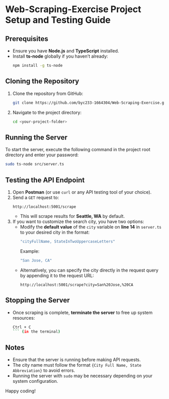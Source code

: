 # Web-Scraping-Exercise Project Setup and Testing Guide

## Prerequisites

- Ensure you have **Node.js** and **TypeScript** installed.
- Install **ts-node** globally if you haven’t already:
  ```sh
  npm install -g ts-node
  ```

## Cloning the Repository

1. Clone the repository from GitHub:
   ```sh
   git clone https://github.com/byc233-1664304/Web-Scraping-Exercise.git
   ```
2. Navigate to the project directory:
   ```sh
   cd <your-project-folder>
   ```

## Running the Server

To start the server, execute the following command in the project root directory and enter your password:

```sh
sudo ts-node src/server.ts
```

## Testing the API Endpoint

1. Open **Postman** (or use `curl` or any API testing tool of your choice).
2. Send a `GET` request to:
   ```
   http://localhost:5001/scrape
   ```
   - This will scrape results for **Seattle, WA** by default.
3. If you want to customize the search city, you have two options:
   - Modify the **default value** of the `city` variable on **line 14** in `server.ts` to your desired city in the format:
     ```js
     "cityFullName, StateInTwoUppercaseLetters"
     ```
     Example:
     ```js
     "San Jose, CA"
     ```
   - Alternatively, you can specify the city directly in the request query by appending it to the request URL:
     ```
     http://localhost:5001/scrape?city=San%20Jose,%20CA
     ```

## Stopping the Server

- Once scraping is complete, **terminate the server** to free up system resources:
  ````sh
  Ctrl + C
  ``` (in the terminal)
  ````

## Notes

- Ensure that the server is running before making API requests.
- The city name must follow the format `{City Full Name, State Abbreviation}` to avoid errors.
- Running the server with `sudo` may be necessary depending on your system configuration.

Happy coding!

